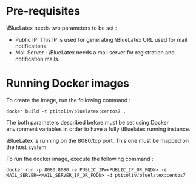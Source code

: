 # Pre-requisites

\BlueLatex needs two parameters to be set :
  * Public IP: This IP is used for generating \BlueLatex URL used for mail notifications.
  * Mail Server : \BlueLatex needs a mail server for registration and notification mails.

# Running Docker images

To create the image, run the following command :

```shell
docker build -t ptitoliv/bluelatex:centos7 .
```

The both parameters described before must be set using Docker environment variables in order to have a fully \Bluelatex running instance.

\BlueLatex is running on the 8080/tcp port. This one must be mapped on the host
system.

To run the docker image, execute the following command : 

```shell
docker run -p 8080:8080 -e PUBLIC_IP=<PUBLIC_IP_OR_FQDN> -e MAIL_SERVER=<MAIL_SERVER_IP_OR_FQDN> -d ptitoliv/bluelatex:centos7
```
